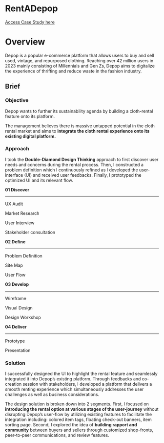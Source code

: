 # RentADepop

[Access Case Study here](https://juniper-room-602.notion.site/Rent-a-Depop-48ae1bd3a910401bb4e2f37ca0f4df20)

# **Overview**

Depop is a popular e-commerce platform that allows users to buy and sell used, vintage, and repurposed clothing.  Reaching over 42 million users in 2023 mainly consisting of Millennials and Gen Zs, Depop aims to digitalize the experience of thrifting and reduce waste in the fashion industry. 

## Brief

<aside>
  
### **Objective**

Depop wants to further its sustainability agenda by building a cloth-rental feature onto its platform.  

The management believes there is massive untapped potential in the cloth rental market and aims to **integrate the cloth rental experience onto its existing digital platform.** 

</aside>

### **Approach**

I took the **Double-Diamond Design Thinking** approach to first discover user needs and concerns during the rental process.  Then, I constructed a problem definition which I continuously refined as I developed the user-interface (UI) and received user feedbacks.  Finally, I prototyped the  optimized UI and its relevant flow.


**01 Discover**

---

UX Audit

Market Research

User Interview

Stakeholder consultation

**02 Define**

---

Problem Definition

Site Map

User Flow

**03 Develop**

---

Wireframe

Visual Design

Design Workshop

**04 Deliver**

---

Prototype

Presentation

### **Solution**

I successfully designed the UI to highlight the rental feature and seamlessly integrated it into Depop’s existing platform.  Through feedbacks and co-creation session with stakeholders, I developed a platform that delivers a smooth renting experience which simultaneously addresses the user challenges as well as business considerations.  

The design solution is broken down into 2 segments.  First, I focused on **introducing the rental option at various stages of the user-journey** without disrupting Depop’s user-flow by utilizing existing features to facilitate the integration including: colored item tags, floating check-out banners, item sorting page.  Second, I explored the idea of **building rapport and community** between buyers and sellers through customized shop-fronts, peer-to-peer communications, and review features.
